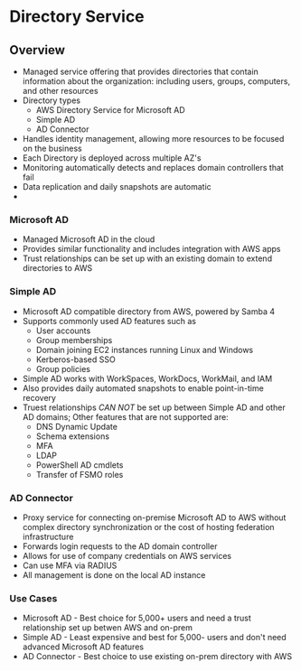 # Directory Service

## Overview
- Managed service offering that provides directories that contain information about the organization: including users, groups, computers, and other resources
- Directory types
  - AWS Directory Service for Microsoft AD
  - Simple AD
  - AD Connector
- Handles identity management, allowing more resources to be focused on the business
- Each Directory is deployed across multiple AZ's
- Monitoring automatically detects and replaces domain controllers that fail
- Data replication and daily snapshots are automatic
-
### Microsoft AD
- Managed Microsoft AD in the cloud
- Provides similar functionality and includes integration with AWS apps
- Trust relationships can be set up with an existing domain to extend directories to AWS

### Simple AD
- Microsoft AD compatible directory from AWS, powered by Samba 4
- Supports commonly used AD features such as
  - User accounts
  - Group memberships
  - Domain joining EC2 instances running Linux and Windows
  - Kerberos-based SSO
  - Group policies
- Simple AD works with WorkSpaces, WorkDocs, WorkMail, and IAM
- Also provides daily automated snapshots to enable point-in-time recovery
- Truest relationships *CAN NOT* be set up between Simple AD and other AD domains; Other features that are not supported are:
  - DNS Dynamic Update
  - Schema extensions
  - MFA
  - LDAP
  - PowerShell AD cmdlets
  - Transfer of FSMO roles

### AD Connector
- Proxy service for connecting on-premise Microsoft AD to AWS without complex directory synchronization or the cost of hosting federation infrastructure
- Forwards login requests to the AD domain controller
- Allows for use of company credentials on AWS services
- Can use MFA via RADIUS
- All management is done on the local AD instance

### Use Cases
- Microsoft AD - Best choice for 5,000+ users and need a trust relationship set up betwen AWS and on-prem
- Simple AD - Least expensive and best for 5,000- users and don't need advanced Microsoft AD features
- AD Connector - Best choice to use existing on-prem directory with AWS
